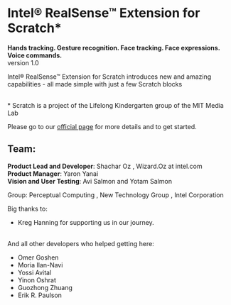 Intel® RealSense™ Extension for Scratch* 
==============
**Hands tracking. Gesture recognition. Face tracking. Face expressions. Voice commands.** <br>
version 1.0

Intel® RealSense™ Extension for Scratch introduces new and amazing capabilities - all made simple with just a few Scratch blocks

<br>*  Scratch is a project of the Lifelong Kindergarten group of the MIT Media Lab 



Please go to our <a href="https://intel-realsense-extension-for-scratch.github.io/">official page</a> for more details and to get started.



Team:
--------------
**Product Lead and Developer**:  Shachar Oz  , Wizard.Oz at intel.com <br>
**Product Manager**:             Yaron Yanai <br>
**Vision and User Testing**:     Avi Salmon and Yotam Salmon <br>

Group:  Perceptual Computing , New Technology Group , Intel Corporation


Big thanks to:
- Kreg Hanning for supporting us in our journey.

<br>And all other developers who helped getting here:
- Omer Goshen
- Moria Ilan-Navi
- Yossi Avital
- Yinon Oshrat
- Guozhong Zhuang
- Erik R. Paulson



<!--


What can this do?
--------------
- Track the position of 22 <a target="_blank" href="https://github.com/intel-realsense-extension-for-scratch/public/blob/gh-pages/webpage-content/img/blocks/hand_joints.png">hand joints</a>
- Track the position of 78 <a target="_blank" href="https://github.com/intel-realsense-extension-for-scratch/public/blob/gh-pages/webpage-content/img/blocks/face_landmarks.png">face landmarks</a>
- Detect hand gestures, like: thumbs up, tap and swipes
- Detect facial expressions, like: smiling, tongue out and winks
- and more...



How to install:
--------------
- Make sure you have an Intel® RealSense™ F200 sensor embedded
- Go to <a href="http://scratchx.org/?url=http://intel-realsense-extension-for-scratch.github.io/public/extension/intel_realsense_extension.js">ScratchX and load the extension</a> and follow instructions there



Getting started:
--------------
- <a href="https://scratch.mit.edu/about/">What is Scratch?</a>
- See the most basic use of our Scratch blocks in this <a href="http://scratchx.org/?url=http://intel-realsense-extension-for-scratch.github.io/public/extension/samples/Realsense_Block_Usages.sbx">Simple Sample</a>





-->

<!--
*This will be Italic*

**This will be Bold**

- This will be a list item
- This will be a list item

    Add a indent and this will end up as code
    
-->
